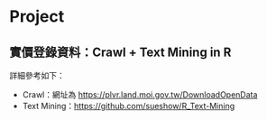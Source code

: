 # Project

## 實價登錄資料：Crawl + Text Mining in R
詳細參考如下：
* Crawl：網址為 https://plvr.land.moi.gov.tw/DownloadOpenData
* Text Mining：https://github.com/sueshow/R_Text-Mining

